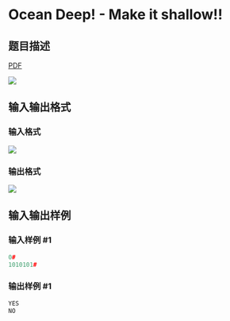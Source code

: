 # Ocean Deep! - Make it shallow!!

## 题目描述

[problemUrl]: https://uva.onlinejudge.org/index.php?option=com_onlinejudge&Itemid=8&category=13&page=show_problem&problem=1117

[PDF](https://uva.onlinejudge.org/external/101/p10176.pdf)

![](https://cdn.luogu.com.cn/upload/vjudge_pic/UVA10176/d0412ec858da2d5c80247e1ed64c4692b222be67.png)

## 输入输出格式

### 输入格式

![](https://cdn.luogu.com.cn/upload/vjudge_pic/UVA10176/dff423b70a3d645d1850dbb439ce6cdba6f1eb61.png)

### 输出格式

![](https://cdn.luogu.com.cn/upload/vjudge_pic/UVA10176/6b9ff9d1124b6937d78a0343e6b4d4f6bdeafaba.png)

## 输入输出样例

### 输入样例 #1

```cpp
0#
1010101#
```


### 输出样例 #1

```cpp
YES
NO
```


